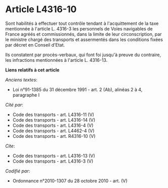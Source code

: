 # Article L4316-10

Sont habilités à effectuer tout contrôle tendant à l'acquittement de la taxe mentionnée à l'article L. 4316-3 les personnels
de Voies navigables de France agréés et commissionnés, dans la limite de leur circonscription, par le ministre chargé des
transports et assermentés dans les conditions fixées par décret en Conseil d'Etat. 

Ils constatent par procès-verbaux, qui font foi jusqu'à preuve du contraire, les infractions mentionnées à l'article L.
4316-13.

**Liens relatifs à cet article**

_Anciens textes_:

  - Loi n°91-1385 du 31 décembre 1991 - art. 2 (Ab), alinéas 2 à 4, paragraphe I

_Cité par_:

  - Code des transports - art. L4316-11 (V)
  - Code des transports - art. L4316-14 (V)
  - Code des transports - art. L4316-4 (V)
  - Code des transports - art. L4462-4 (V)
  - Code des transports - art. R4316-10 (V)

_Cite_:

  - Code des transports - art. L4316-13 (V)
  - Code des transports - art. L4316-3 (V)

_Codifié par_:

  - Ordonnance n°2010-1307 du 28 octobre 2010 - art. (V)
